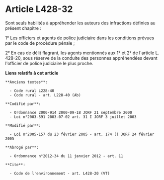 # Article L428-32

Sont seuls habilités à appréhender les auteurs des infractions définies au présent chapitre : 

1° Les officiers et agents de police judiciaire dans les conditions prévues par le code de procédure pénale ; 

2° En cas de délit flagrant, les agents mentionnés aux 1° et 2° de l'article L. 428-20, sous réserve de la conduite des
personnes appréhendées devant l'officier de police judiciaire le plus proche.

**Liens relatifs à cet article**

	**Anciens textes**:

	  - Code rural L228-40
	  - Code rural - art. L228-40 (Ab)

	**Codifié par**:

	  - Ordonnance 2000-914 2000-09-18 JORF 21 septembre 2000
	  - Loi n°2003-591 2003-07-02 art. 31 I JORF 3 juillet 2003

	**Modifié par**:

	  - Loi n°2005-157 du 23 février 2005 - art. 174 () JORF 24 février 2005

	**Abrogé par**:

	  - Ordonnance n°2012-34 du 11 janvier 2012 - art. 11

	**Cite**:

	  - Code de l'environnement - art. L428-20 (VT)
